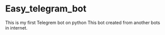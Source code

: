 # Easy_telegram_bot
This is my first Telegrem bot on python
This bot created from another bots in internet.
